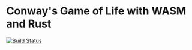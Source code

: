 # Conway's Game of Life with WASM and Rust
[![Build Status](https://travis-ci.com/Soham3-1415/game_of_life_wasm.svg?branch=master)](https://travis-ci.com/Soham3-1415/game_of_life_wasm)